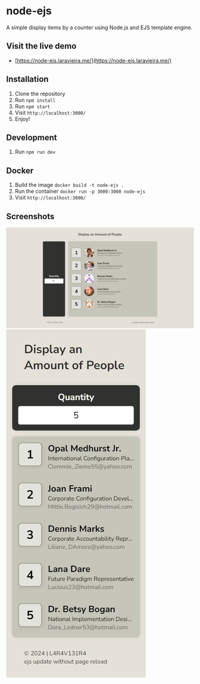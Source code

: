 # node-ejs
A simple display items by a counter using Node.js and EJS template engine.

## Visit the live demo
- [https://node-ejs.laravieira.me/](https://node-ejs.laravieira.me/)

## Installation
1. Clone the repository
2. Run `npm install`
3. Run `npm start`
4. Visit `http://localhost:3000/`
5. Enjoy!

## Development
1. Run `npm run dev`

## Docker
1. Build the image `docker build -t node-ejs .`
2. Run the container `docker run -p 3000:3000 node-ejs`
3. Visit `http://localhost:3000/`

## Screenshots
![Screenshot](/src/public/img/app-desktop.jpeg)
![Screenshot](/src/public/img/app-mobile.jpeg)

